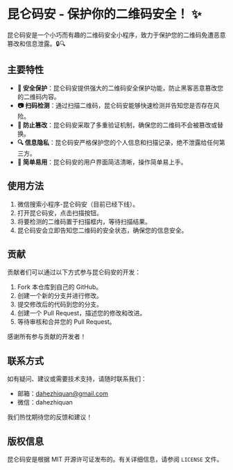 # 昆仑码安 - 保护你的二维码安全！ ✨

昆仑码安是一个小巧而有趣的二维码安全小程序，致力于保护您的二维码免遭恶意篡改和信息泄露。🔒🔍

## 主要特性

- **🔐 安全保护**：昆仑码安提供强大的二维码安全保护功能，防止黑客恶意篡改您的二维码内容。
- **📷 扫码检测**：通过扫描二维码，昆仑码安能够快速检测并告知您是否存在风险。
- **🚫 防止篡改**：昆仑码安采取了多重验证机制，确保您的二维码不会被篡改或替换。
- **🔍 信息隐私**：昆仑码安严格保护您的个人信息和扫描记录，绝不泄露给任何第三方。
- **💪 简单易用**：昆仑码安的用户界面简洁清晰，操作简单易上手。

## 使用方法

1. 微信搜索小程序-昆仑码安（目前已经下线）。
2. 打开昆仑码安，点击扫描按钮。
3. 将要检测的二维码置于扫描框内，等待扫描结果。
4. 昆仑码安会立即告知您二维码的安全状态，确保您的信息安全。

## 贡献

贡献者们可以通过以下方式参与昆仑码安的开发：

1. Fork 本仓库到自己的 GitHub。
2. 创建一个新的分支并进行修改。
3. 提交修改后的代码到您的分支。
4. 创建一个 Pull Request，描述您的修改和改进。
5. 等待审核和合并您的 Pull Request。

感谢所有参与贡献的开发者！

## 联系方式

如有疑问、建议或需要技术支持，请随时联系我们：

- 邮箱：dahezhiquan@gmail.com
- 微信：dahezhiquan

我们热忱期待您的反馈和建议！

## 版权信息

昆仑码安是根据 MIT 开源许可证发布的。有关详细信息，请参阅 `LICENSE` 文件。
